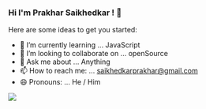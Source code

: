 ### Hi I'm Prakhar Saikhedkar ! 👋


Here are some ideas to get you started:

- 🌱 I’m currently learning ... JavaScript
- 👯 I’m looking to collaborate on ... openSource
- 💬 Ask me about ... Anything
- 📫 How to reach me: ... saikhedkarprakhar@gmail.com
- 😄 Pronouns: ... He / Him

<img src="https://github-readme-stats.vercel.app/api?username=Prakhar123s&&show_icons=true&title_color=ffffff&icon_color=0020C2&text_color=2C3539&bg_color=34A56F">
